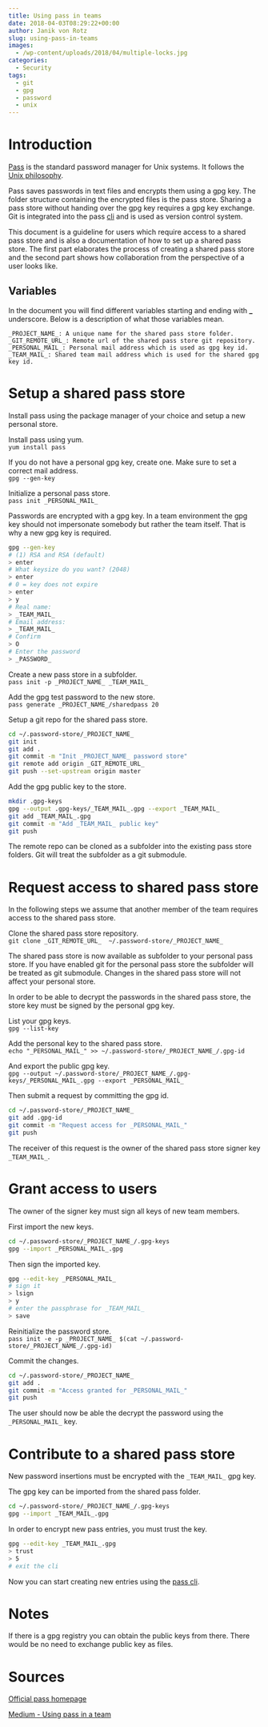 ```yaml
---
title: Using pass in teams
date: 2018-04-03T08:29:22+00:00
author: Janik von Rotz
slug: using-pass-in-teams
images:
  - /wp-content/uploads/2018/04/multiple-locks.jpg
categories:
  - Security
tags:
  - git
  - gpg
  - password
  - unix
---
```

# Introduction

[Pass](https://www.passwordstore.org/) is the standard password manager for Unix systems. It follows the [Unix philosophy](http://en.wikipedia.org/wiki/Unix_philosophy).

Pass saves passwords in text files and encrypts them using a gpg key. The folder structure containing the encrypted files is the pass store. Sharing a pass store without handing over the gpg key requires a gpg key exchange. Git is integrated into the pass [cli](https://en.wikipedia.org/wiki/Command-line_interface) and is used as version control system.

This document is a guideline for users which require access to a shared pass store and is also a documentation of how to set up a shared pass store. The first part elaborates the process of creating a shared pass store and the second part shows how collaboration from the perspective of a user looks like.
<!--more-->

## Variables

In the document you will find different variables starting and ending with **_** underscore. Below is a description of what those variables mean.

    _PROJECT_NAME_: A unique name for the shared pass store folder.
    _GIT_REMOTE_URL_: Remote url of the shared pass store git repository.
    _PERSONAL_MAIL_: Personal mail address which is used as gpg key id.
    _TEAM_MAIL_: Shared team mail address which is used for the shared gpg key id.

# Setup a shared pass store

Install pass using the package manager of your choice and setup a new personal store.

Install pass using yum.  
`yum install pass`

If you do not have a personal gpg key, create one. Make sure to set a correct mail address.  
`gpg --gen-key`

Initialize a personal pass store.  
`pass init _PERSONAL_MAIL_`

Passwords are encrypted with a gpg key. In a team environment the gpg key should not impersonate somebody but rather the team itself. That is why a new gpg key is required.

```bash
gpg --gen-key
# (1) RSA and RSA (default)
> enter
# What keysize do you want? (2048)
> enter
# 0 = key does not expire
> enter
> y
# Real name:
> _TEAM_MAIL_
# Email address:
> _TEAM_MAIL_
# Confirm
> O
# Enter the password
> _PASSWORD_
```

Create a new pass store in a subfolder.  
`pass init -p _PROJECT_NAME_ _TEAM_MAIL_`

Add the gpg test password to the new store.  
`pass generate _PROJECT_NAME_/sharedpass 20`

Setup a git repo for the shared pass store.

```bash
cd ~/.password-store/_PROJECT_NAME_
git init
git add .
git commit -m "Init _PROJECT_NAME_ password store"
git remote add origin _GIT_REMOTE_URL_
git push --set-upstream origin master
```

Add the gpg public key to the store.

```bash
mkdir .gpg-keys
gpg --output .gpg-keys/_TEAM_MAIL_.gpg --export _TEAM_MAIL_
git add _TEAM_MAIL_.gpg
git commit -m "Add _TEAM_MAIL_ public key"
git push
```

The remote repo can be cloned as a subfolder into the existing pass store folders. Git will treat the subfolder as a git submodule.

# Request access to shared pass store

In the following steps we assume that another member of the team requires access to the shared pass store.

Clone the shared pass store repository.  
`git clone _GIT_REMOTE_URL_  ~/.password-store/_PROJECT_NAME_`

The shared pass store is now available as subfolder to your personal pass store. If you have enabled git for the personal pass store the subfolder will be treated as git submodule. Changes in the shared pass store will not affect your personal store.

In order to be able to decrypt the passwords in the shared pass store, the store key must be signed by the personal gpg key.

List your gpg keys.  
`gpg --list-key`

Add the personal key to the shared pass store.  
`echo "_PERSONAL_MAIL_" >> ~/.password-store/_PROJECT_NAME_/.gpg-id`

And export the public gpg key.  
`gpg --output ~/.password-store/_PROJECT_NAME_/.gpg-keys/_PERSONAL_MAIL_.gpg --export _PERSONAL_MAIL_`

Then submit a request by committing the gpg id.

```bash
cd ~/.password-store/_PROJECT_NAME_
git add .gpg-id
git commit -m "Request access for _PERSONAL_MAIL_"
git push
```

The receiver of this request is the owner of the shared pass store signer key `_TEAM_MAIL_`.

# Grant access to users

The owner of the signer key must sign all keys of new team members.  

First import the new keys.

```bash
cd ~/.password-store/_PROJECT_NAME_/.gpg-keys
gpg --import _PERSONAL_MAIL_.gpg
```

Then sign the imported key.

```bash
gpg --edit-key _PERSONAL_MAIL_
# sign it
> lsign
> y
# enter the passphrase for _TEAM_MAIL_
> save
```

Reinitialize the password store.  
`pass init -e -p _PROJECT_NAME_ $(cat ~/.password-store/_PROJECT_NAME_/.gpg-id)`

Commit the changes.

```bash
cd ~/.password-store/_PROJECT_NAME_
git add .
git commit -m "Access granted for _PERSONAL_MAIL_"
git push
```

The user should now be able the decrypt the password using the `_PERSONAL_MAIL_` key.

# Contribute to a shared pass store

New password insertions must be encrypted with the `_TEAM_MAIL_` gpg key.

The gpg key can be imported from the shared pass folder.

```bash
cd ~/.password-store/_PROJECT_NAME_/.gpg-keys
gpg --import _TEAM_MAIL_.gpg
```

In order to encrypt new pass entries, you must trust the key.

```bash
gpg --edit-key _TEAM_MAIL_.gpg
> trust
> 5
# exit the cli
```

Now you can start creating new entries using the [pass cli](https://git.zx2c4.com/password-store/about/).

# Notes

If there is a gpg registry you can obtain the public keys from there. There would be no need to exchange public key as files.

# Sources

[Official pass homepage](https://www.passwordstore.org)

[Medium - Using pass in a team](https://medium.com/@davidpiegza/using-pass-in-a-team-1aa7adf36592)